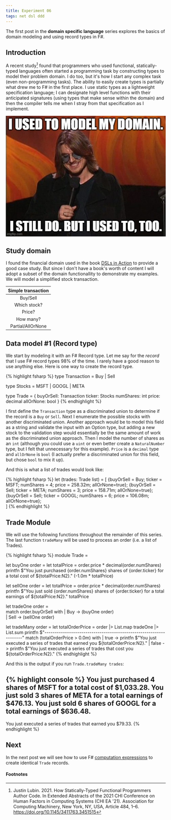 ```yaml
---
title: Experiment 06
tags: net dsl ddd
---
```


The first post in the **domain specific language** series explores the basics of domain modeling and using record types in F#.

## Introduction

A recent study[^1] found that programmers who used functional, statically-typed languages often started a programming task by constructing types to model their problem domain.  I do too, but it's how I start any complex task (even non-programming tasks). The ability to easily create types is partially what drew me to F# in the first place. I use static types as a lightweight specification language; I can designate high level functions with their anticipated signatures (using types that make sense within the domain) and then the compiler tells me when I stray from that specification as I implement.

![Mitch Hedberg](/assets/images/hedberg.jpg "Mitch Hedberg")

## Study domain

I found the financial domain used in the book [DSLs in Action](https://www.manning.com/books/dsls-in-action) to provide a good case study. But since I don't have a book's worth of content I will adopt a subset of the domain functionallity to demonstrate my examples. We will model a simplified stock transaction.


| **Simple transaction** |
|:----------------------:|
|        Buy/Sell        |
|      Which stock?      |
|         Price?         |
|        How many?       |
|    Partial/AllOrNone   |

## Data model #1 (Record type)

We start by modeling it with an F# Record type. Let me say for the *record* that I use F# record types 98% of the time. I rarely have a good reason to use anything else. Here is one way to create the record type.

{% highlight fsharp %}
type Transaction = Buy | Sell

type Stocks = MSFT | GOOGL | META

type Trade = {
        buyOrSell: Transaction
        ticker: Stocks
        numShares: int
        price: decimal
        allOrNone: bool }
{% endhighlight %}

I first define the `Transaction` type as a discriminated union to determine if the record is a `Buy` or `Sell`. Next I enumerate the possible stocks with another discriminated union. Another approach would be to model this field as a string and validate the input with an Option type, but adding a new stock to the validation step would essentially be the same amount of work as the discriminated union approach. Then I model the number of shares as an `int` (although you could use a `uint` or even better create a `NaturalNumber` type, but I felt that unnecessary for this example). `Price` is a `decimal` type and `allOrNone` is `bool` (I actually prefer a discriminated union for this field, but chose `bool` to mix it up).

And this is what a list of trades would look like:

{% highlight fsharp %}
let (trades: Trade list) = 
  [
    {buyOrSell = Buy; ticker = MSFT; numShares = 4; price = 258.32m; allOrNone=true};
    {buyOrSell = Sell; ticker = META; numShares = 3; price = 158.71m; allOrNone=true};
    {buyOrSell = Sell; ticker = GOOGL; numShares = 6; price = 106.08m; allOrNone=true};    
  ]
{% endhighlight %}

## Trade Module

We will use the following functions throughout the remainder of this series. The last function `tradeMany` will be used to process an order (i.e. a list of Trades).

{% highlight fsharp %}
module Trade = 

  let buyOne order = 
    let totalPrice = order.price * decimal(order.numShares)
    printfn $"You just purchased {order.numShares} shares of {order.ticker} for a total cost of ${totalPrice:N2}." 
    (-1.0m * totalPrice)

  let sellOne order = 
    let totalPrice = order.price * decimal(order.numShares)
    printfn $"You just sold {order.numShares} shares of {order.ticker} for a total earnings of ${totalPrice:N2}." 
    totalPrice

  let tradeOne order =   
    match order.buyOrSell with
    | Buy -> (buyOne order)          
    | Sell -> (sellOne order)

  let tradeMany order = 
    let totalOrderPrice = 
      order
      |> List.map tradeOne
      |> List.sum
    printfn $"-------------------------------------------------------------------"
    match (totalOrderPrice > 0.0m) with
    | true -> printfn $"You just executed a series of trades that earned you ${totalOrderPrice:N2}."
    | false -> printfn $"You just executed a series of trades that cost you ${totalOrderPrice:N2}."
{% endhighlight %}

And this is the output if you run `Trade.tradeMany trades`:

{% highlight console %}
You just purchased 4 shares of MSFT for a total cost of $1,033.28.
You just sold 3 shares of META for a total earnings of $476.13.
You just sold 6 shares of GOOGL for a total earnings of $636.48.
-------------------------------------------------------------------
You just executed a series of trades that earned you $79.33.
{% endhighlight %}

## Next

In the next post we will see how to use F# [computation expressions](https://learn.microsoft.com/en-us/dotnet/fsharp/language-reference/computation-expressions) to create identical `Trade` records.

#### Footnotes

[^1]: Justin Lubin. 2021. How Statically-Typed Functional Programmers Author Code. In Extended Abstracts of the 2021 CHI Conference on Human Factors in Computing Systems (CHI EA '21). Association for Computing Machinery, New York, NY, USA, Article 484, 1–6. https://doi.org/10.1145/3411763.3451515